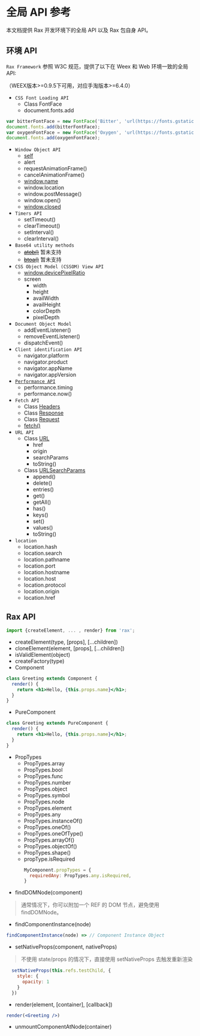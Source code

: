 # 全局 API 参考
本文档提供 Rax 开发环境下的全局 API 以及 Rax 包自身 API。

## 环境 API
`Rax Framework` 参照 W3C 规范，提供了以下在 Weex 和 Web 环境一致的全局API:

（WEEX版本>=0.9.5下可用，对应手淘版本>=6.4.0）

* `CSS Font Loading API`
    * Class FontFace
    * document.fonts.add

```jsx
var bitterFontFace = new FontFace('Bitter', 'url(https://fonts.gstatic.com/s/bitter/v7/HEpP8tJXlWaYHimsnXgfCOvvDin1pK8aKteLpeZ5c0A.woff2)');
document.fonts.add(bitterFontFace);
var oxygenFontFace = new FontFace('Oxygen', 'url(https://fonts.gstatic.com/s/oxygen/v5/qBSyz106i5ud7wkBU-FrPevvDin1pK8aKteLpeZ5c0A.woff2)');
document.fonts.add(oxygenFontFace);
```

* `Window Object API`
    * [self](https://developer.mozilla.org/en-US/docs/Web/API/Window/self)
    * alert
    * requestAnimationFrame()
    * cancelAnimationFrame()
    * [window.name](https://developer.mozilla.org/en-US/docs/Web/API/Window/name)
    * window.location
    * window.postMessage()
    * window.open()
    * [window.closed](https://developer.mozilla.org/en-US/docs/Web/API/Window/closed)
* `Timers API`
    * setTimeout()
    * clearTimeout()
    * setInterval()
    * clearInterval()
* `Base64 utility methods`
    * ~~[atob()](https://developer.mozilla.org/en-US/docs/Web/API/WindowOrWorkerGlobalScope/atob)~~ 暂未支持
    * ~~[btoa()](https://developer.mozilla.org/en-US/docs/Web/API/WindowOrWorkerGlobalScope/btoa)~~ 暂未支持
* `CSS Object Model (CSSOM) View API`
    * [window.devicePixelRatio](https://developer.mozilla.org/en-US/docs/Web/API/Window/devicePixelRatio)
    * screen
        * width
        * height
        * availWidth
        * availHeight
        * colorDepth
        * pixelDepth
* `Document Object Model`
    * addEventListener()
    * removeEventListener()
    * dispatchEvent()
* `Client identification API`
    * navigator.platform
    * navigator.product
    * navigator.appName
    * navigator.appVersion
* [`Performance API`](https://developer.mozilla.org/en-US/docs/Web/API/Window/performance)
    * performance.timing
    * performance.now()
* `Fetch API`
    * Class [Headers](https://developer.mozilla.org/en-US/docs/Web/API/Headers)
    * Class [Response](https://developer.mozilla.org/en-US/docs/Web/API/Response)
    * Class [Request](https://developer.mozilla.org/en-US/docs/Web/API/Request)
    * [fetch()](https://developer.mozilla.org/en-US/docs/Web/API/fetch)
* `URL API`
    * Class [URL](https://developer.mozilla.org/en-US/docs/Web/API/URL)
        * href
        * origin
        * searchParams
        * toString()
    * Class [URLSearchParams](https://developer.mozilla.org/en-US/docs/Web/API/URLSearchParams)
        * append()
        * delete()
        * entries()
        * get()
        * getAll()
        * has()
        * keys()
        * set()
        * values()
        * toString()
* `location`
    * location.hash
    * location.search
    * location.pathname
    * location.port
    * location.hostname
    * location.host
    * location.protocol
    * location.origin
    * location.href

## Rax API
```jsx
import {createElement, ... , render} from 'rax';
```
* createElement(type, [props], [...children])
* cloneElement(element, [props], [...children])
* isValidElement(object)
* createFactory(type)
* Component
```jsx
class Greeting extends Component {
  render() {
    return <h1>Hello, {this.props.name}</h1>;
  }
}
```
* PureComponent
```jsx
class Greeting extends PureComponent {
  render() {
    return <h1>Hello, {this.props.name}</h1>;
  }
}
```
* PropTypes
  * PropTypes.array
  * PropTypes.bool
  * PropTypes.func
  * PropTypes.number
  * PropTypes.object
  * PropTypes.symbol
  * PropTypes.node
  * PropTypes.element
  * PropTypes.any
  * PropTypes.instanceOf()
  * PropTypes.oneOf()
  * PropTypes.oneOfType()
  * PropTypes.arrayOf()
  * PropTypes.objectOf()
  * PropTypes.shape()
  * propType.isRequired
    ```jsx
    MyComponent.propTypes = {
      requiredAny: PropTypes.any.isRequired,
    }
    ```
* findDOMNode(component)
> 通常情况下，你可以附加一个 REF 的 DOM 节点，避免使用 findDOMNode。
* findComponentInstance(node)
```jsx
findComponentInstance(node) => // Component Instance Object
```
* setNativeProps(component, nativeProps)
> 不使用 state/props 的情况下，直接使用 setNativeProps 去触发重新渲染
```jsx
  setNativeProps(this.refs.testChild, {
    style: {
      opacity: 1
    }
  })
```
* render(element, [container], [callback])
```jsx
render(<Greeting />)
```
* unmountComponentAtNode(container)
